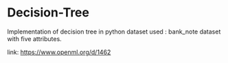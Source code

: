 # Decision-Tree
Implementation of decision tree in python
dataset used : bank_note dataset with five attributes.



link: https://www.openml.org/d/1462



